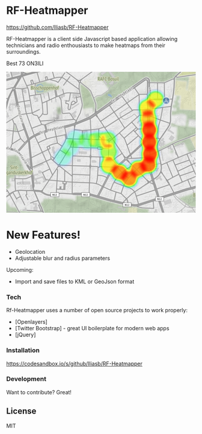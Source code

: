 # RF-Heatmapper

https://github.com/Iliasb/RF-Heatmapper

RF-Heatmapper is a client side Javascript based application allowing technicians and radio enthousiasts to make heatmaps from their surroundings.

Best 73
ON3ILI

![Screenshot](https://raw.githubusercontent.com/Iliasb/RF-Heatmapper/master/example.png "Example")

# New Features!

  - Geolocation
  - Adjustable blur and radius parameters


Upcoming:
  - Import and save files to KML or GeoJson format

### Tech

Rf-Heatmapper uses a number of open source projects to work properly:

* [Openlayers]
* [Twitter Bootstrap] - great UI boilerplate for modern web apps
* [jQuery] 

### Installation

https://codesandbox.io/s/github/Iliasb/RF-Heatmapper

### Development

Want to contribute? Great!



License
----

MIT
